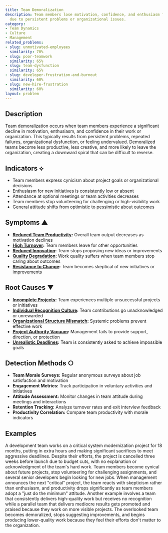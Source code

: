 ```yaml
---
title: Team Demoralization
description: Team members lose motivation, confidence, and enthusiasm for their work
  due to persistent problems or organizational issues.
category:
- Team Dynamics
- Culture
- Management
related_problems:
- slug: unmotivated-employees
  similarity: 70%
- slug: poor-teamwork
  similarity: 65%
- slug: team-dysfunction
  similarity: 65%
- slug: developer-frustration-and-burnout
  similarity: 60%
- slug: new-hire-frustration
  similarity: 60%
layout: problem
---
```


## Description

Team demoralization occurs when team members experience a significant decline in motivation, enthusiasm, and confidence in their work or organization. This typically results from persistent problems, repeated failures, organizational dysfunction, or feeling undervalued. Demoralized teams become less productive, less creative, and more likely to leave the organization, creating a downward spiral that can be difficult to reverse.

## Indicators ⟡

- Team members express cynicism about project goals or organizational decisions
- Enthusiasm for new initiatives is consistently low or absent
- Attendance at optional meetings or team activities decreases
- Team members stop volunteering for challenging or high-visibility work
- General attitude shifts from optimistic to pessimistic about outcomes

## Symptoms ▲

- **[Reduced Team Productivity](reduced-team-productivity.md):** Overall team output decreases as motivation declines
- **[High Turnover](high-turnover.md):** Team members leave for other opportunities
- **[Reduced Innovation](reduced-innovation.md):** Team stops proposing new ideas or improvements
- **[Quality Degradation](quality-degradation.md):** Work quality suffers when team members stop caring about outcomes
- **[Resistance to Change](resistance-to-change.md):** Team becomes skeptical of new initiatives or improvements

## Root Causes ▼

- **[Incomplete Projects](incomplete-projects.md):** Team experiences multiple unsuccessful projects or initiatives
- **[Individual Recognition Culture](individual-recognition-culture.md):** Team contributions go unacknowledged or unrewarded
- **[Organizational Structure Mismatch](organizational-structure-mismatch.md):** Systemic problems prevent effective work
- **[Project Authority Vacuum](project-authority-vacuum.md):** Management fails to provide support, direction, or protection
- **[Unrealistic Deadlines](unrealistic-deadlines.md):** Team is consistently asked to achieve impossible goals

## Detection Methods ○

- **Team Morale Surveys:** Regular anonymous surveys about job satisfaction and motivation
- **Engagement Metrics:** Track participation in voluntary activities and initiatives
- **Attitude Assessment:** Monitor changes in team attitude during meetings and interactions
- **Retention Tracking:** Analyze turnover rates and exit interview feedback
- **Productivity Correlation:** Compare team productivity with morale indicators

## Examples

A development team works on a critical system modernization project for 18 months, putting in extra hours and making significant sacrifices to meet aggressive deadlines. Despite their efforts, the project is cancelled three weeks before launch due to budget cuts, with no explanation or acknowledgment of the team's hard work. Team members become cynical about future projects, stop volunteering for challenging assignments, and several senior developers begin looking for new jobs. When management announces the next "critical" project, the team reacts with skepticism rather than enthusiasm, and productivity drops significantly as team members adopt a "just do the minimum" attitude. Another example involves a team that consistently delivers high-quality work but receives no recognition while a parallel team that delivers mediocre results gets promoted and praised because they work on more visible projects. The overlooked team becomes demoralized, stops suggesting improvements, and begins producing lower-quality work because they feel their efforts don't matter to the organization.